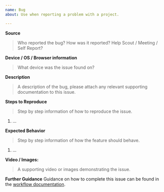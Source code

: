 ```yaml
---
name: Bug
about: Use when reporting a problem with a project.

---
```

**Source**
> Who reported the bug? How was it reported? Help Scout / Meeting / Self Report?

**Device / OS / Browser information**
> What device was the issue found on?

**Description**
> A description of the bug, please attach any relevant supporting documentation to this issue.

**Steps to Reproduce**
> Step by step information of how to reproduce the issue.

1. ...

**Expected Behavior**
> Step by step information of how the feature should behave.

1. ...

**Video / Images:**
> A supporting video or images demonstrating the issue.

**Further Guidance**
Guidance on how to complete this issue can be found in the [workflow documentation](https://docs.google.com/document/d/1moNJzYNOvxSfztw1Ew6ztOCayDk67fQbQPkG-RNLhGI/edit).
